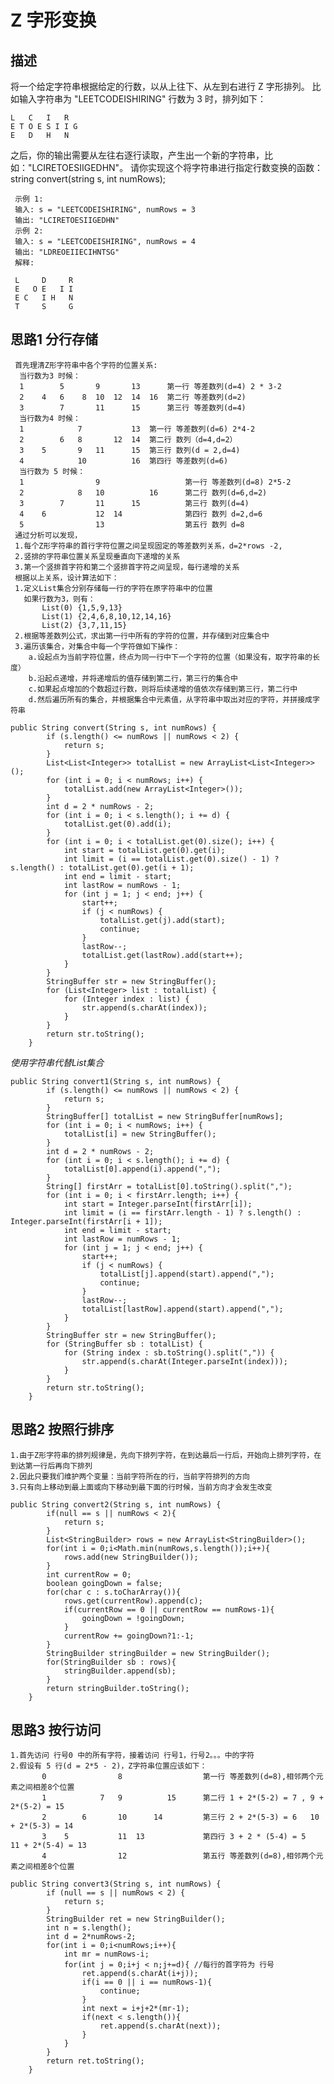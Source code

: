# Z 字形变换
## 描述
将一个给定字符串根据给定的行数，以从上往下、从左到右进行 Z 字形排列。
比如输入字符串为 "LEETCODEISHIRING" 行数为 3 时，排列如下：
    
    L   C   I   R
    E T O E S I I G
    E   D   H   N
之后，你的输出需要从左往右逐行读取，产生出一个新的字符串，比如："LCIRETOESIIGEDHN"。
请你实现这个将字符串进行指定行数变换的函数：
string convert(string s, int numRows);
```
 示例 1:
 输入: s = "LEETCODEISHIRING", numRows = 3
 输出: "LCIRETOESIIGEDHN"
 示例 2:
 输入: s = "LEETCODEISHIRING", numRows = 4
 输出: "LDREOEIIECIHNTSG"
 解释:
 
 L     D     R
 E   O E   I I
 E C   I H   N
 T     S     G 
```
## 思路1 分行存储
     首先理清Z形字符串中各个字符的位置关系:
      当行数为3 时候：
      1        5       9       13      第一行 等差数列(d=4) 2 * 3-2
      2    4   6    8  10  12  14  16  第二行 等差数列(d=2)
      3        7       11      15      第三行 等差数列(d=4)
      当行数为4 时候：
      1            7           13  第一行 等差数列(d=6) 2*4-2
      2        6   8       12  14  第二行 数列（d=4,d=2）
      3    5       9   11      15  第三行 数列(d = 2,d=4)
      4            10          16  第四行 等差数列(d=6)
      当行数为 5 时候：
      1                9                   第一行 等差数列(d=8) 2*5-2
      2            8   10          16      第二行 数列(d=6,d=2)
      3        7       11      15          第三行 数列(d=4)
      4    6           12  14              第四行 数列 d=2,d=6
      5                13                  第五行 数列 d=8
     通过分析可以发现，
     1.每个Z形字符串的首行字符位置之间呈现固定的等差数列关系，d=2*rows -2,
     2.竖排的字符串位置关系呈现垂直向下递增的关系
     3.第一个竖排首字符和第二个竖排首字符之间呈现，每行递增的关系
     根据以上关系，设计算法如下：
     1.定义List集合分别存储每一行的字符在原字符串中的位置
       如果行数为3，则有：
           List(0) {1,5,9,13}
           List(1) {2,4,6,8,10,12,14,16}
           List(2) {3,7,11,15}
     2.根据等差数列公式，求出第一行中所有的字符的位置，并存储到对应集合中
     3.遍历该集合，对集合中每一个字符做如下操作：
        a.设起点为当前字符位置，终点为同一行中下一个字符的位置（如果没有，取字符串的长度）
        b.沿起点递增，并将递增后的值存储到第二行，第三行的集合中
        c.如果起点增加的个数超过行数，则将后续递增的值依次存储到第三行，第二行中
        d.然后遍历所有的集合，并根据集合中元素值，从字符串中取出对应的字符，并拼接成字符串
```
public String convert(String s, int numRows) {
        if (s.length() <= numRows || numRows < 2) {
            return s;
        }
        List<List<Integer>> totalList = new ArrayList<List<Integer>>();
        for (int i = 0; i < numRows; i++) {
            totalList.add(new ArrayList<Integer>());
        }
        int d = 2 * numRows - 2;
        for (int i = 0; i < s.length(); i += d) {
            totalList.get(0).add(i);
        }
        for (int i = 0; i < totalList.get(0).size(); i++) {
            int start = totalList.get(0).get(i);
            int limit = (i == totalList.get(0).size() - 1) ? s.length() : totalList.get(0).get(i + 1);
            int end = limit - start;
            int lastRow = numRows - 1;
            for (int j = 1; j < end; j++) {
                start++;
                if (j < numRows) {
                    totalList.get(j).add(start);
                    continue;
                }
                lastRow--;
                totalList.get(lastRow).add(start++);
            }
        }
        StringBuffer str = new StringBuffer();
        for (List<Integer> list : totalList) {
            for (Integer index : list) {
                str.append(s.charAt(index));
            }
        }
        return str.toString();
    }
```
*使用字符串代替List集合*
```$xslt
public String convert1(String s, int numRows) {
        if (s.length() <= numRows || numRows < 2) {
            return s;
        }
        StringBuffer[] totalList = new StringBuffer[numRows];
        for (int i = 0; i < numRows; i++) {
            totalList[i] = new StringBuffer();
        }
        int d = 2 * numRows - 2;
        for (int i = 0; i < s.length(); i += d) {
            totalList[0].append(i).append(",");
        }
        String[] firstArr = totalList[0].toString().split(",");
        for (int i = 0; i < firstArr.length; i++) {
            int start = Integer.parseInt(firstArr[i]);
            int limit = (i == firstArr.length - 1) ? s.length() : Integer.parseInt(firstArr[i + 1]);
            int end = limit - start;
            int lastRow = numRows - 1;
            for (int j = 1; j < end; j++) {
                start++;
                if (j < numRows) {
                    totalList[j].append(start).append(",");
                    continue;
                }
                lastRow--;
                totalList[lastRow].append(start).append(",");
            }
        }
        StringBuffer str = new StringBuffer();
        for (StringBuffer sb : totalList) {
            for (String index : sb.toString().split(",")) {
                str.append(s.charAt(Integer.parseInt(index)));
            }
        }
        return str.toString();
    }
```
## 思路2 按照行排序
    1.由于Z形字符串的排列规律是，先向下排列字符，在到达最后一行后，开始向上排列字符，在到达第一行后再向下排列
    2.因此只要我们维护两个变量：当前字符所在的行，当前字符排列的方向
    3.只有向上移动到最上面或向下移动到最下面的行时候，当前方向才会发生改变
    
 ```
 public String convert2(String s, int numRows) {
         if(null == s || numRows < 2){
             return s;
         }
         List<StringBuilder> rows = new ArrayList<StringBuilder>();
         for(int i = 0;i<Math.min(numRows,s.length());i++){
             rows.add(new StringBuilder());
         }
         int currentRow = 0;
         boolean goingDown = false;
         for(char c : s.toCharArray()){
             rows.get(currentRow).append(c);
             if(currentRow == 0 || currentRow == numRows-1){
                 goingDown = !goingDown;
             }
             currentRow += goingDown?1:-1;
         }
         StringBuilder stringBuilder = new StringBuilder();
         for(StringBuilder sb : rows){
             stringBuilder.append(sb);
         }
         return stringBuilder.toString();
     }
 ```
 ## 思路3 按行访问
    1.首先访问 行号0 中的所有字符，接着访问 行号1，行号2。。。中的字符
    2.假设有 5 行(d = 2*5 - 2)，Z字符串位置应该如下：
           0                8                  第一行 等差数列(d=8),相邻两个元素之间相差8个位置
           1            7   9          15      第二行 1 + 2*(5-2) = 7 , 9 + 2*(5-2) = 15
           2        6       10      14         第三行 2 + 2*(5-3) = 6   10 + 2*(5-3) = 14
           3    5           11  13             第四行 3 + 2 * (5-4) = 5   11 + 2*(5-4) = 13
           4                12                 第五行 等差数列(d=8),相邻两个元素之间相差8个位置
```$xslt
public String convert3(String s, int numRows) {
        if (null == s || numRows < 2) {
            return s;
        }
        StringBuilder ret = new StringBuilder();
        int n = s.length();
        int d = 2*numRows-2;
        for(int i = 0;i<numRows;i++){
            int mr = numRows-i;
            for(int j = 0;i+j < n;j+=d){ //每行的首字符为 行号
                ret.append(s.charAt(i+j));
                if(i == 0 || i == numRows-1){
                    continue;
                }
                int next = i+j+2*(mr-1);
                if(next < s.length()){
                    ret.append(s.charAt(next));
                }
            }
        }
        return ret.toString();
    }
```